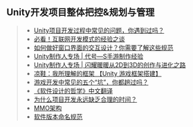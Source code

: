 ## Unity开发项目整体把控&规划与管理  
>* [Unity项目开发过程中常见的问题，你遇到过吗？](https://www.cnblogs.com/murongxiaopifu/p/9833395.html)  
>* [必看！互联网开发模式的经验之谈](https://www.cnblogs.com/qcloud1001/p/10251623.html)  
>* [如何做好窗口界面的交互设计？你需要了解这些规范](https://mp.weixin.qq.com/s/atlBC-t_so4baiTR8WNu0A)  
>* [Unity制作人专场 | 代号—S手游制作经验](https://mp.weixin.qq.com/s/geMCdEawAd62YjjWMuNgBw)  
>* [Unity制作人专场 | 闪耀暖暖从2D到3D的创作与进化之路](https://mp.weixin.qq.com/s/LGGvnlEP9SaAOizay66ttQ)  
>* [凉鞋：我所理解的框架 【Unity 游戏框架搭建】](https://www.cnblogs.com/liangxiegame/p/12557515.html)  
>* [游戏开发中常见的五个“坑”，你都趟过吗？](https://mp.weixin.qq.com/s/6_D8g_yHndnUKv5rGyYp6A)   
>* [《软件设计的哲学》中文翻译](http://gdut_yy.gitee.io/doc-aposd/)  
>* [为什么项目开发永远缺乏合理的时间？](https://www.cnblogs.com/wlzcool/p/14142005.html)  
>* [MMO架构](./MMO架构.png)  
>* [软件版本命名规范](https://www.cnblogs.com/7code/p/14206269.html)  
